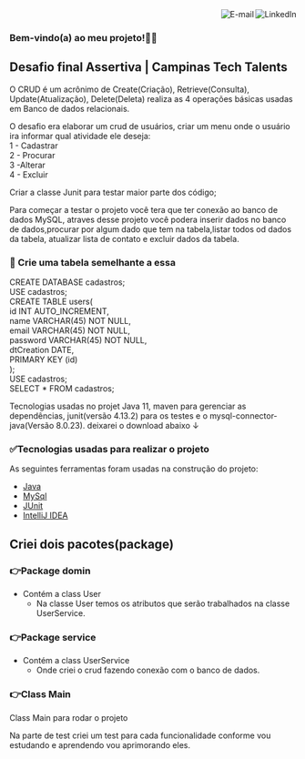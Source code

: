 
<a href="https://www.linkedin.com/in/p%C3%A2mela-costa-177bb41b3/">
<img align="right" alt="LinkedIn" src="https://img.shields.io/badge/-Pamela%20Costa-blue"/>
</a>

<a href="mailto:pameladapalmacosta.dev@gmail.com">
<img align="right" alt="E-mail" src="https://img.shields.io/badge/Email-red"/>
</a>

<br/>

### Bem-vindo(a) ao meu projeto!👋🏽

## Desafio final Assertiva | Campinas Tech Talents

O CRUD é um acrônimo de Create(Criação), Retrieve(Consulta), Update(Atualização), Delete(Deleta) realiza as 4 operações básicas usadas em Banco de dados relacionais.

O desafio era elaborar um crud de usuários, criar um menu onde o usuário ira informar qual atividade ele deseja: <br>
1 - Cadastrar <br>
2 - Procurar <br>
3 -Alterar <br>
4 - Excluir  <br> 

Criar a classe Junit para testar maior parte dos código;

Para começar a testar o projeto você tera que ter conexão ao banco de dados MySQL, atraves desse projeto você podera inserir dados no banco de dados,procurar por algum
dado que tem na tabela,listar todos od dados da tabela, atualizar lista de contato e excluir dados da tabela.

###  📑 Crie uma tabela semelhante a essa

CREATE DATABASE cadastros; <br>
USE cadastros; <br>
CREATE TABLE users( <br>
id INT AUTO_INCREMENT, <br>
name VARCHAR(45) NOT NULL, <br>
email VARCHAR(45) NOT NULL, <br>
password VARCHAR(45) NOT NULL, <br>
dtCreation DATE, <br>
PRIMARY KEY (id) <br>
); <br>
USE cadastros; <br>
SELECT * FROM cadastros;


Tecnologias usadas no projet Java 11, maven para gerenciar as dependências, junit(versão 4.13.2) para os testes e o mysql-connector-java(Versão 8.0.23). 
deixarei o download abaixo ↓

###  ✅Tecnologias usadas para realizar o projeto
As seguintes ferramentas foram usadas na construção do projeto:

- [Java](https://www.java.com/pt-BR/)
- [MySql](https://dev.mysql.com/downloads/)
- [JUnit](https://junit.org/junit5/)
- [IntelliJ IDEA](https://www.jetbrains.com/pt-br/idea/download/)   


## Criei dois pacotes(package) 
### 👉Package domin
- Contém a class User
    - Na classe User temos os atributos que serão trabalhados na classe UserService.
    
### 👉Package service
- Contém a class UserService
    - Onde criei o crud fazendo conexão com o banco de dados.

### 👉Class Main
Class Main para rodar o projeto

Na parte de test criei um test para cada funcionalidade conforme vou estudando e aprendendo vou aprimorando eles.






